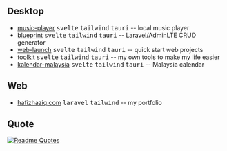 ## Desktop
* [music-player](https://github.com/hafizhaziq307/music-player) <kbd>svelte</kbd> <kbd>tailwind</kbd> <kbd>tauri</kbd> -- local music player
* [blueprint](https://github.com/hafizhaziq307/blueprint) <kbd>svelte</kbd> <kbd>tailwind</kbd> <kbd>tauri</kbd> -- Laravel/AdminLTE CRUD generator 
* [web-launch](https://github.com/hafizhaziq307/web-launch) <kbd>svelte</kbd> <kbd>tailwind</kbd> <kbd>tauri</kbd> -- quick start web projects
* [toolkit](https://github.com/hafizhaziq307/toolkit) <kbd>svelte</kbd> <kbd>tailwind</kbd> <kbd>tauri</kbd> -- my own tools to make my life easier
* [kalendar-malaysia](https://github.com/hafizhaziq307/kalendar-malaysia) <kbd>svelte</kbd> <kbd>tailwind</kbd> <kbd>tauri</kbd> -- Malaysia calendar


## Web
* [hafizhaziq.com](https://hafizhaziq.com/) <kbd>laravel</kbd> <kbd>tailwind</kbd> -- my portfolio


## Quote
[![Readme Quotes](https://quotes-github-readme.vercel.app/api?type=horizontal&border=true&theme=dark&quote=No%20matter%20how%20hard%20a%20bird%20tries%20to%20swim,%20it%20will%20never%20impress%20a%20fish)](https://github.com/piyushsuthar/github-readme-quotes)

